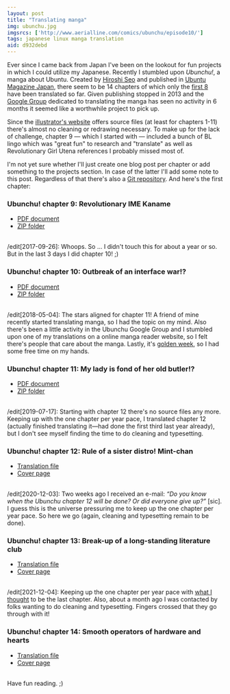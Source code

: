 ```yaml
---
layout: post
title: "Translating manga"
img: ubunchu.jpg
imgsrcs: ['http://www.aerialline.com/comics/ubunchu/episode10/']
tags: japanese linux manga translation
aid: d932debd
---
```


Ever since I came back from Japan I've been on the lookout for fun projects in which I could utilize my Japanese. Recently I stumbled upon *Ubunchu!*, a manga about Ubuntu. Created by [Hiroshi Seo](http://www.aerialline.com/) and published in [Ubuntu Magazine Japan](http://ubuntu.asciimw.jp/), there seem to be 14 chapters of which only the [first 8](http://divajutta.com/doctormo/ubunchu/) have been translated so far. Given publishing stopped in 2013 and the [Google Group](https://groups.google.com/forum/#!forum/ubunchu-translators) dedicated to translating the manga has seen no activity in 6 months it seemed like a worthwhile project to pick up.

Since the [illustrator's website](http://www.aerialline.com/comics/ubunchu/) offers source files (at least for chapters 1-11) there's almost no cleaning or redrawing necessary. To make up for the lack of challenge, chapter 9 — which I started with — included a bunch of BL lingo which was "great fun" to research and "translate" as well as Revolutionary Girl Utena references I probably missed most of.

I'm not yet sure whether I'll just create one blog post per chapter or add something to the projects section. In case of the latter I'll add some note to this post. Regardless of that there's also a [Git repository](https://github.com/IllDepence/ubunchu-translation). And here's the first chapter:

### Ubunchu! chapter 9: Revolutionary IME Kaname
* [PDF document](/assets/dl/ubunchu_09.pdf)
* [ZIP folder](/assets/dl/ubunchu_09.zip)

‌‌  
/edit[2017-09-26]: Whoops. So ... I didn't touch this for about a year or so. But in the last 3 days I did chapter 10! ;)

### Ubunchu! chapter 10: Outbreak of an interface war!?
* [PDF document](/assets/dl/ubunchu_10.pdf)
* [ZIP folder](/assets/dl/ubunchu_10.zip)

‌‌  
/edit[2018-05-04]: The stars aligned for chapter 11! A friend of mine recently started translating manga, so I had the topic on my mind. Also there's been a little activity in the Ubunchu Google Group and I stumbled upon one of my translations on a online manga reader website, so I felt there's people that care about the manga. Lastly, it's [golden week](https://en.wikipedia.org/wiki/Golden_Week_%28Japan%29), so I had some free time on my hands.

### Ubunchu! chapter 11: My lady is fond of her old butler!?
* [PDF document](/assets/dl/ubunchu_11.pdf)
* [ZIP folder](/assets/dl/ubunchu_11.zip)

‌‌  
/edit[2019-07-17]: Starting with chapter 12 there's no source files any more. Keeping up with the one chapter per year pace, I translated chapter 12 (actually finished translating it—had done the first third last year already), but I don't see myself finding the time to do cleaning and typesetting.

### Ubunchu! chapter 12: Rule of a sister distro! Mint-chan
* [Translation file](https://gitlab.com/sirtetris/ubunchu-translation/blob/master/chapter12.mtl)
* [Cover page](https://gitlab.com/sirtetris/ubunchu-translation/raw/master/ch12_files/jpg/page0001.jpg)

‌‌  
/edit[2020-12-03]: Two weeks ago I received an e-mail: *“Do you know when the Ubunchu chapter 12 will be done? Or did everyone give up?”* [sic]. I guess this is the universe pressuring me to keep up the one chapter per year pace. So here we go (again, cleaning and typesetting remain to be done).

### Ubunchu! chapter 13: Break-up of a long-standing literature club
* [Translation file](https://gitlab.com/sirtetris/ubunchu-translation/blob/master/chapter13.mtl)
* [Cover page](https://gitlab.com/sirtetris/ubunchu-translation/raw/master/ch13_files/jpg/page0001.jpg)

‌‌  
/edit[2021-12-04]: Keeping up the one chapter per year pace with [what I thought](/a/6fed1284) to be the last chapter. Also, about a month ago I was contacted by folks wanting to do cleaning and typesetting. Fingers crossed that they go through with it!

### Ubunchu! chapter 14: Smooth operators of hardware and hearts
* [Translation file](https://gitlab.com/sirtetris/ubunchu-translation/blob/master/chapter14.mtl)
* [Cover page](https://gitlab.com/sirtetris/ubunchu-translation/raw/master/ch14_files/jpg/page0001.jpg)

‌‌  
Have fun reading. ;)

